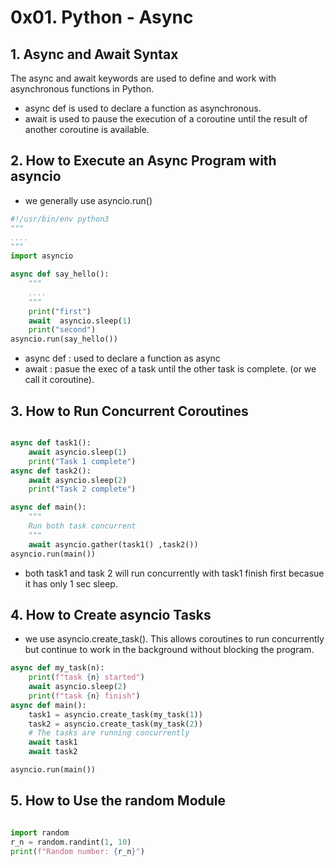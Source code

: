 #  0x01. Python - Async 

## 1. Async and Await Syntax
The async and await keywords are used to define and work with asynchronous functions in Python.

- async def is used to declare a function as asynchronous.
- await is used to pause the execution of a coroutine until the result of another coroutine is available.

## 2. How to Execute an Async Program with asyncio
- we generally use asyncio.run()

```python
#!/usr/bin/env python3
"""
....
"""
import asyncio

async def say_hello():
    """
    ....
    """
    print("first")
    await  asyncio.sleep(1)
    print("second")
asyncio.run(say_hello())

```
- async def : used to declare a function as async
- await : pasue the exec of a task until the other task is complete. (or we call it coroutine).


## 3. How to Run Concurrent Coroutines
```python

async def task1():
    await asyncio.sleep(1)
    print("Task 1 complete")
async def task2():
    await asyncio.sleep(2)
    print("Task 2 complete")

async def main():
    """
    Run both task concurrent
    """
    await asyncio.gather(task1() ,task2())
asyncio.run(main())
```
- both task1 and task 2 will run concurrently with task1 finish first becasue it has only 1 sec sleep.

## 4. How to Create asyncio Tasks
- we use asyncio.create_task(). This allows coroutines to run concurrently but continue to work in the background without blocking the program.
```python
async def my_task(n):
    print(f"task {n} started")
    await asyncio.sleep(2)
    print(f"task {n} finish")
async def main():
    task1 = asyncio.create_task(my_task(1))
    task2 = asyncio.create_task(my_task(2))
    # The tasks are running concurrently
    await task1
    await task2

asyncio.run(main())
```
## 5. How to Use the random Module
```python

import random
r_n = random.randint(1, 10)
print(f"Random number: {r_n}")
```
